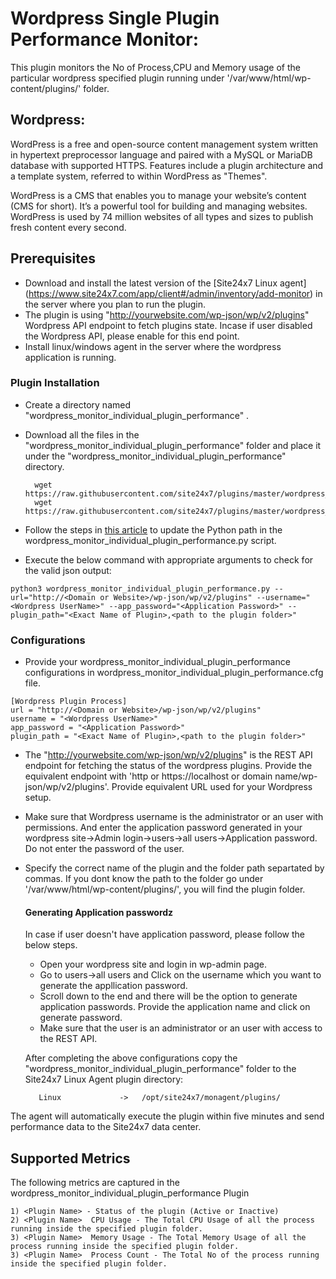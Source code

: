 # Wordpress Single Plugin Performance Monitor:

This plugin monitors the No of Process,CPU and Memory usage of the particular wordpress specified plugin running under  '/var/www/html/wp-content/plugins/<Plugin Name>'  folder.

## Wordpress:

WordPress is a free and open-source content management system written in hypertext preprocessor language and paired with a MySQL or MariaDB database with supported HTTPS. Features include a plugin architecture and a template system, referred to within WordPress as "Themes".

WordPress is a CMS that enables you to manage your website’s content (CMS for short). It’s a powerful tool for building and managing websites. WordPress is used by 74 million websites of all types and sizes to publish fresh content every second.

## Prerequisites

- Download and install the latest version of the [Site24x7 Linux agent] (https://www.site24x7.com/app/client#/admin/inventory/add-monitor) in the server where you plan to run the plugin.
- The plugin is using "http://yourwebsite.com/wp-json/wp/v2/plugins" Wordpress API endpoint to fetch plugins state. Incase if user disabled the Wordpress API, please enable for this end point.
- Install linux/windows agent in the server where the wordpress application is running.

### Plugin Installation  

- Create a directory named "wordpress_monitor_individual_plugin_performance" .
      
- Download all the files in the "wordpress_monitor_individual_plugin_performance" folder and place it under the "wordpress_monitor_individual_plugin_performance" directory.

        wget https://raw.githubusercontent.com/site24x7/plugins/master/wordpress_monitor_individual_plugin_performance/wordpress_monitor_individual_plugin_performance.py
        wget https://raw.githubusercontent.com/site24x7/plugins/master/wordpress_monitor_individual_plugin_performance/wordpress_monitor_individual_plugin_performance.cfg

- Follow the steps in [this article](https://support.site24x7.com/portal/en/kb/articles/updating-python-path-in-a-plugin-script-for-linux-servers) to update the Python path in the wordpress_monitor_individual_plugin_performance.py script.

- Execute the below command with appropriate arguments to check for the valid json output:
```
python3 wordpress_monitor_individual_plugin_performance.py --url="http://<Domain or Website>/wp-json/wp/v2/plugins" --username="<Wordpress UserName>" --app_password="<Application Password>" --plugin_path="<Exact Name of Plugin>,<path to the plugin folder>"

```
### Configurations

- Provide your wordpress_monitor_individual_plugin_performance configurations in wordpress_monitor_individual_plugin_performance.cfg file.
```
[Wordpress Plugin Process]
url = "http://<Domain or Website>/wp-json/wp/v2/plugins"
username = "<Wordpress UserName>"
app_password = "<Application Password>"
plugin_path = "<Exact Name of Plugin>,<path to the plugin folder>"
```
- The "http://yourwebsite.com/wp-json/wp/v2/plugins" is the REST API endpoint for fetching the status of the wordpress plugins. Provide the equivalent endpoint with 'http or https://localhost or domain name/wp-json/wp/v2/plugins'. Provide equivalent URL used for your Wordpress setup.
- Make sure that Wordpress username is the administrator or an user with permissions. And enter the application password generated in your wordpress site->Admin login->users->all users->Application password. Do not enter the password of the user.

- Specify the correct name of the plugin and the folder path separtated by commas. If you dont know the path to the folder go under '/var/www/html/wp-content/plugins/', you will find the plugin folder. 

  #### Generating Application passwordz
  In case if user doesn't have application password, please follow the below steps.
  
  - Open your wordpress site and login in wp-admin page.
  - Go to users->all users and Click on the username which you want to generate the appllication password. 
  - Scroll down to the end and there will be the option to generate application passwords. Provide the application name and click on generate password. 
  - Make sure that the user is an administrator or an user with access to the REST API.
  
  After completing the above configurations copy the "wordpress_monitor_individual_plugin_performance" folder to the Site24x7 Linux Agent plugin directory:
  
         Linux             ->   /opt/site24x7/monagent/plugins/
         
The agent will automatically execute the plugin within five minutes and send performance data to the Site24x7 data center.

## Supported Metrics
The following metrics are captured in the wordpress_monitor_individual_plugin_performance Plugin
 
```
1) <Plugin Name> - Status of the plugin (Active or Inactive)
2) <Plugin Name>  CPU Usage - The Total CPU Usage of all the process running inside the specified plugin folder.
3) <Plugin Name>  Memory Usage - The Total Memory Usage of all the process running inside the specified plugin folder.
3) <Plugin Name>  Process Count - The Total No of the process running inside the specified plugin folder.
```

